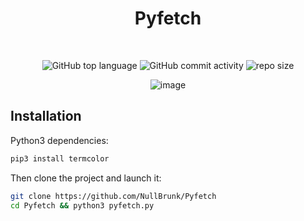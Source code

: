 <div align="center">

# Pyfetch

<br>

![GitHub top language](https://img.shields.io/github/languages/top/NullBrunk/Pyfetch?style=for-the-badge)
![GitHub commit activity](https://img.shields.io/github/commit-activity/m/NullBrunk/Pyfetch?style=for-the-badge)
![repo size](https://img.shields.io/github/repo-size/NullBrunk/Pyfetch?style=for-the-badge)

![image](https://user-images.githubusercontent.com/106782577/210119170-7133e52a-8632-4d33-adb3-d2edee6ab88d.png)

</div>

## Installation

Python3 dependencies:
```bash
pip3 install termcolor
```

Then clone the project and launch it:
```bash
git clone https://github.com/NullBrunk/Pyfetch
cd Pyfetch && python3 pyfetch.py

```
